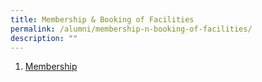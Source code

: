 ```yaml
---
title: Membership & Booking of Facilities
permalink: /alumni/membership-n-booking-of-facilities/
description: ""
---
```

1. [Membership](https://docs.google.com/forms/d/e/1FAIpQLSf3TqxQa6RfYiteqf2Gro6BqaRJPRHom5Ygt5MFyLH9C7EaxA/viewform?formkey=dHlrWHprMU5yQmtIQlZYdG9yZkV3ZlE6MQ)
